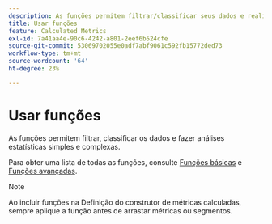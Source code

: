 ```yaml
---
description: As funções permitem filtrar/classificar seus dados e realizar análises estatísticas.
title: Usar funções
feature: Calculated Metrics
exl-id: 7a41aa4e-90c6-4242-a801-2eef6b524cfe
source-git-commit: 53069702055e0adf7abf9061c592fb15772ded73
workflow-type: tm+mt
source-wordcount: '64'
ht-degree: 23%

---
```


# Usar funções

As funções permitem filtrar, classificar os dados e fazer análises estatísticas simples e complexas.

Para obter uma lista de todas as funções, consulte [Funções básicas](/help/components/calc-metrics/cm-functions.md) e [Funções avançadas](/help/components/calc-metrics/cm-adv-functions.md).



>[!NOTE]
>
>Ao incluir funções na Definição do construtor de métricas calculadas, sempre aplique a função antes de arrastar métricas ou segmentos.
>



<!-- This video is way too outdated and too much AA oriented to comfortably show as part of CJA functionality 

Watch this [video](https://youtu.be/SSyWvomnewI) to understand the use of functions.

-->
